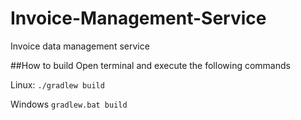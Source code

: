 # Invoice-Management-Service
Invoice data management service

##How to build
Open terminal and execute the following commands

Linux:
``./gradlew build``

Windows
``gradlew.bat build``
